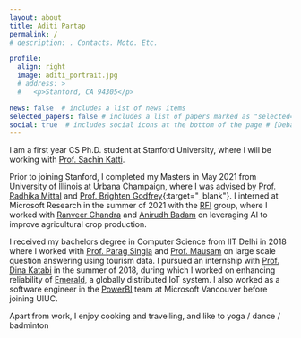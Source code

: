 ```yaml
---
layout: about
title: Aditi Partap
permalink: /
# description: . Contacts. Moto. Etc.

profile:
  align: right
  image: aditi_portrait.jpg
  # address: >
  #   <p>Stanford, CA 94305</p>

news: false  # includes a list of news items
selected_papers: false # includes a list of papers marked as "selected={true}"
social: true  # includes social icons at the bottom of the page # [Debasis Dan]() and [Patrick Buehler]() Adding {:target="\blank"} makes the link open in a new tab!
---
```


I am a first year CS Ph.D. student at Stanford University, where I will be working with [Prof. Sachin Katti](https://web.stanford.edu/~skatti/).

Prior to joining Stanford, I completed my Masters in May 2021 from University of Illinois at Urbana Champaign, where I was advised by [Prof. Radhika Mittal](http://radhikam.web.illinois.edu/) and [Prof. Brighten Godfrey](https://pbg.cs.illinois.edu/){:target="\_blank"}. I interned at Microsoft Research in the summer of 2021 with the [RFI](https://www.microsoft.com/en-us/research/group/research-for-industry/) group, where I worked with [Ranveer Chandra](https://www.microsoft.com/en-us/research/people/ranveer/) and [Anirudh Badam](https://www.microsoft.com/en-us/research/people/anbadam/) on leveraging AI to improve agricultural crop production. 

I received my bachelors degree in Computer Science from IIT Delhi in 2018 where I worked with [Prof. Parag Singla](https://www.cse.iitd.ac.in/~parags/) and [Prof. Mausam](https://www.cse.iitd.ac.in/~mausam/) on large scale question answering using tourism data. I pursued an internship with [Prof. Dina Katabi](https://www.csail.mit.edu/person/dina-katabi) in the summer of 2018, during which I worked on enhancing reliability of [Emerald](https://www.emeraldinno.com/), a globally distributed IoT system. I also worked as a software engineer in the [PowerBI](https://powerbi.microsoft.com/en-us/) team at Microsoft Vancouver before joining UIUC.

Apart from work, I enjoy cooking and travelling, and like to yoga / dance / badminton

<!-- Put your address / P.O. box / other info right below your picture. You can also disable any these elements by editing `profile` property of the YAML header of your `_pages/about.md`. Edit `_bibliography/papers.bib` and Jekyll will render your [publications page](/al-folio/publications/) automatically. -->

<!-- Link to your social media connections, too. This theme is set up to use [Font Awesome icons](http://fortawesome.github.io/Font-Awesome/){:target="\_blank"} and [Academicons](https://jpswalsh.github.io/academicons/){:target="\_blank"}, like the ones below. Add your Facebook, Twitter, LinkedIn, Google Scholar, or just disable all of them. -->
